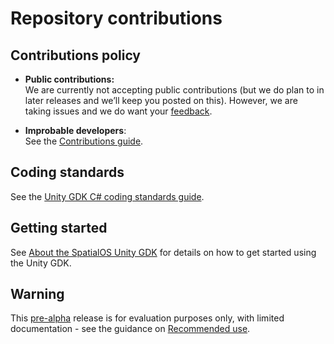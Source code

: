 # Repository contributions

## Contributions policy

* **Public contributions:** <br/>
We are currently not accepting public contributions (but we do plan to in later releases and we’ll keep you posted on this). However, we are taking issues and we do want your [feedback](https://github.com/spatialos/gdk-for-unity#give-us-feedback).

* **Improbable developers**: <br/>
See the [Contributions guide](https://improbableio.atlassian.net/wiki/x/foDrDw).

## Coding standards
See the [Unity GDK C# coding standards guide](https://github.com/spatialos/gdk-for-unity/blob/master/coding-standards.md).

## Getting started
See [About the SpatialOS Unity GDK](https://docs.improbable.io/unity/alpha/get-started) for details on how to get started using the Unity GDK.

## Warning
This [pre-alpha](https://docs.improbable.io/reference/latest/shared/release-policy#maturity-stages) release is for evaluation purposes only, with limited documentation - see the guidance on [Recommended use](https://github.com/spatialos/gdk-for-unity#recommended-use).
